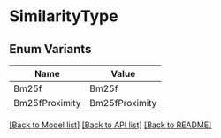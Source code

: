 # SimilarityType

## Enum Variants

| Name | Value |
|---- | -----|
| Bm25f | Bm25f |
| Bm25fProximity | Bm25fProximity |


[[Back to Model list]](../README.md#documentation-for-models) [[Back to API list]](../README.md#documentation-for-api-endpoints) [[Back to README]](../README.md)


